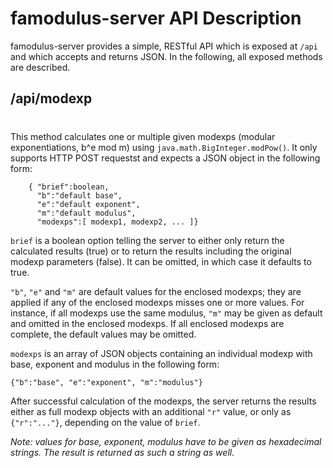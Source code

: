 # famodulus-server API Description

famodulus-server provides a simple, RESTful API which is exposed at `/api` and which accepts and returns JSON.
In the following, all exposed methods are described.

## /api/modexp
#
This method calculates one or multiple given modexps (modular exponentiations, b^e mod m) using `java.math.BigInteger.modPow()`.
It only supports HTTP POST requestst and expects a JSON object in the following form:

```
    { "brief":boolean,
      "b":"default base", 
      "e":"default exponent", 
      "m":"default modulus", 
      "modexps":[ modexp1, modexp2, ... ]}
```

`brief` is a boolean option telling the server to either only return the calculated results (true) or to return the results
including the original modexp parameters (false). It can be omitted, in which case it defaults to true.

`"b"`, `"e"` and `"m"` are default values for the enclosed modexps; they are applied if any of the enclosed modexps misses one
or more values. For instance, if all modexps use the same modulus, `"m"` may be given as default and omitted in the enclosed
modexps. If all enclosed modexps are complete, the default values may be omitted.

`modexps` is an array of JSON objects containing an individual modexp with base, exponent and modulus in the following form:

    {"b":"base", "e":"exponent", "m":"modulus"}

After successful calculation of the modexps, the server returns the results either as full modexp objects with an additional
`"r"` value, or only as `{"r":"..."}`, depending on the value of `brief`.

*Note: values for base, exponent, modulus have to be given as hexadecimal strings. The result is returned as such a string as well.*

